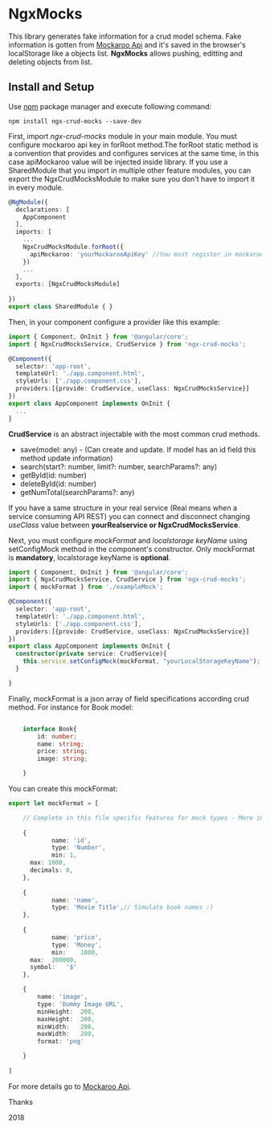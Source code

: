# NgxMocks

This library generates fake information for a crud model schema. Fake information is gotten from [Mockaroo Api](https://www.mockaroo.com/api/docs) and it's saved in the browser's localStorage like a objects list. **NgxMocks** allows pushing, editting and deleting objects from list.


## Install and Setup

Use [npm](https://www.npmjs.com/search?q=ng2-typeahead) package manager and execute following command:

`npm install ngx-crud-mocks --save-dev`

First, import *ngx-crud-mocks* module in your main module. You must configure mockaroo api key in forRoot method.The forRoot static method is a convention that provides and configures services at the same time, in this case apiMockaroo value will be injected inside library. If you use a SharedModule that you import in multiple other feature modules, you can export the NgxCrudMocksModule to make sure you don't have to import it in every module.

```typescript
@NgModule({
  declarations: [
    AppComponent
  ],
  imports: [
    ...
    NgxCrudMocksModule.forRoot({
      apiMockaroo: 'yourMockarooApiKey' //You must register in mockaroo and get it Api Key.
    })
    ...
  ],
  exports: [NgxCrudMocksModule]
 
})
export class SharedModule { }
```

Then, in your component configure a provider like this example:

```typescript
import { Component, OnInit } from '@angular/core';
import { NgxCrudMocksService, CrudService } from 'ngx-crud-mocks';

@Component({
  selector: 'app-root',
  templateUrl: './app.component.html',
  styleUrls: ['./app.component.css'],
  providers:[{provide: CrudService, useClass: NgxCrudMocksService}]
})
export class AppComponent implements OnInit {
  ...
}  
```

**CrudService** is an abstract injectable with the most common crud methods.
* save(model: any) - (Can create and update. If model has an id field this method update information)
* search(start?: number, limit?: number, searchParams?: any)
* getById(id: number)
* deleteById(id: number)
* getNumTotal(searchParams?: any)

If you have a same structure in your real service (Real means when a service consuming API REST) you can connect and disconnect changing *useClass* value between **yourRealservice or NgxCrudMocksService**.


Next, you must configure *mockFormat* and *localstorage keyName* using setConfigMock method in the component's constructor. Only mockFormat is **mandatory**, localstorage keyName is **optional**.



```typescript
import { Component, OnInit } from '@angular/core';
import { NgxCrudMocksService, CrudService } from 'ngx-crud-mocks';
import { mockFormat } from './exampleMock';

@Component({
  selector: 'app-root',
  templateUrl: './app.component.html',
  styleUrls: ['./app.component.css'],
  providers:[{provide: CrudService, useClass: NgxCrudMocksService}]
})
export class AppComponent implements OnInit {
  constructor(private service: CrudService){
    this.service.setConfigMock(mockFormat, "yourLocalStorageKeyName");
  }

}  
```

Finally, mockFormat is a json array of field specifications according crud method. For instance for Book model:
```typescript

    interface Book{
        id: number;
        name: string;
        price: string;
        image: string;

    }

```

You can create this mockFormat:

```typescript
export let mockFormat = [

	// Complete in this file specific features for mock types - More information in https://www.mockaroo.com/api/docs
 
	{
			name: 'id',
			type: 'Number',
			min: 1,
      max: 1000,
      decimals: 0,
	},
 
	{
			name: 'name',
			type: 'Movie Title',// Simulate book names :)
	},
 
	{
			name: 'price',
			type: 'Money',
			min:	1000,
      max:	200000,
      symbol:	'$'
	},

	{
		name: 'image',
		type: 'Dummy Image URL',
		minHeight:	200,
		maxHeight:	200,
		minWidth:	200,
		maxWidth:	200,
		format: 'png'

	}
 
]

```
For more details go to [Mockaroo Api](https://www.mockaroo.com/api/docs). 


Thanks

2018